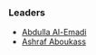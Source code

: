 ### Leaders

* [Abdulla Al-Emadi](mailto:abdulla.alemadi@owasp.org)
* [Ashraf Aboukass](mailto:ashraf.aboukass@owasp.org)


